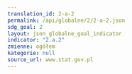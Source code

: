 ```yaml
---
translation_id: 2-a-2
permalink: /api/globalne/2/2-a-2.json
sdg_goal: 2
layout: json_globalne_goal_indicator
indicator: "2.a.2"
zmienne: ogółem
kategorie: null
source_url: www.stat.gov.pl
---
```

